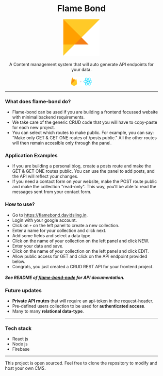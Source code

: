 <h1 align="center">Flame Bond</h1>
<p align="center">
  <img src="./src/assets/logo.svg" alt="angular-logo" width="120px" height="120px"/>
<br>
<br>
  A Content management system that will auto generate API endpoints for your data.
  <br><br>
  <img src="./src/assets/reactplusfirebase.svg" alt="reactplusfirebase" width="70px"/>
</p>

---

### What does flame-bond do?

- Flame-bond can be used if you are building a frontend focussed website with minimal backend requirements.
- We take care of the generic CRUD code that you will have to copy-paste for each new project.
- You can select which routes to make public. For example, you can say: "Make only GET & GET ONE routes of /posts public." All the other routes will then remain accesible only through the panel.

### Application Examples

- If you are building a personal blog, create a posts route and make the GET & GET ONE routes public. You can use the panel to add posts, and the API will reflect your changes.
- If you need a contact form on your website, make the POST route public and make the collection "read-only". This way, you'll be able to read the messages sent from your contact form.

### How to use?

- Go to <https://flamebond.davidsling.in>.
- Login with your google account.
- Click on `+` on the left panel to create a new collection.
- Enter a name for your collection and click next.
- Add some fields and select a data type.
- Click on the name of your collection on the left panel and click NEW.
- Enter your data and save.
- Click on the name of your collection on the left panel and click EDIT.
- Allow public access for GET and click on the API endpoint provided below.
- Congrats, you just created a CRUD REST API for your frontend project.

##### See README of [flame-bond-node](https://github.com/david-sling/flame-bond-node#readme) for API documentation.

### Future updates

- **Private API routes** that will require an api-token in the request-header.
- Pre-defined users collection to be used for **authenticated access**.
- Many to many **relational data-type**.

---

### Tech stack

- React js
- Node js
- Firebase

---

This project is open sourced. Feel free to clone the repository to modify and host your own CMS.
